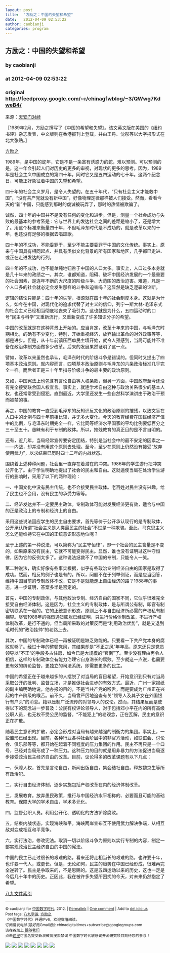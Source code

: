 ```yaml
---
layout: post
title:  "方励之：中国的失望和希望"
date:   2012-04-09 02:53:22
author: caobianji
categories: program
---
```


## 方励之：中国的失望和希望
### by caobianji
### at 2012-04-09 02:53:22
### original <http://feedproxy.google.com/~r/chinagfwblog/~3/QWwg7KdweB4/>

<p>来源：<a href="http://www.tiananmenduizhi.com/2012/04/blog-post_6706.html">天安门对峙</a></p><p>［1989年2月，方励之撰写了《中国的希望和失望》。该文英文版在美国的《纽约书评》杂志发表，中文版则在香港报刊上登载，并由王丹、沈彤等以大字报形式在北大张贴。］</p><p><a href="https://cdtproxy.info/chinese/tag/%e6%96%b9%e5%8a%b1%e4%b9%8b/" rel="tag" title="Posts tagged with 方励之">方励之</a></p><p>1989年，是中国的蛇年，它是不是一条富有诱惑力的蛇，难以预测。可以预测的是，这一年会引起人们对历史的更多的审视，对现状的更多的思考。因为，1989年是社会主义中国成立的第四十年，同时它又是五四运动的七十年。这两个纪念日，可能正好象征着中国的失望和希望。</p><p>四十年的社会主义岁月，是令人失望的。在五十年代，“只有社会主义才能救中国”，“没有共产党就没有新中国”，好像物理定律那样被人们接受。然而，看看今天的“新”中国，只能感到那时的虔诚被玩弄了，那时的热情被欺骗了。</p><p>诚然，四十年的中国并不是没有任何的变化和进步。但是，测量一个社会成功与失败的最基本的参考系是：它与世界上的发达社会之间的差距是缩小了，还是增大了。用这个标准来衡量四十年，不但毛泽东时代是不成功的，就是改革以来的十年，也还没有足够的根据去唱颂歌。</p><p>四十年的不成功，不能委罪于，至少不能主要委罪于中国的文化传统。事实上，原来与中国具有相同起点、并具有类似文化背景的所有国家和地区，几乎都已走进、或正在走进发达的行列。</p><p>四十年的不成功，也不能单纯地归咎于中国的人口太多。事实上，人口过多本身就是几十年来的政绩之一。其次，谁都知道，阻碍、破坏中国经济发展的一个最重要的社会因素，是连年不断的大尺度的阶级斗争、大范围的政治迫害。难道，凡是一个人口多的社会就必定会发生那样的斗争和迫害吗？这显然是缺乏逻辑的论断。</p><p>逻辑的结论只能是：四十年的失望，根源就在四十年的社会制度本身。这就是为什么，如今在中国，对现代化的追求代替了对主义的信仰，列宁—斯大林-毛泽东式的社会主义已经相当彻底地丧失了吸引力。这也就是为什么，五四运动时的口号“民主与科学”又重新流行，又重新变成了许多知识分子的希望。</p><p>中国的改革就是在这种背景上开始的。应当肯定，改革十年来的中国，与毛泽东时期相比，的确有不少变化，特别，开始重视经济，放弃输出革命的对外政策等等，都是进步。但是，从十年前镇压西单民主墙开始，就令人预感到，当局可能并不准备在政治体制方面做多少改革。后来的发展果然证明了这一点。</p><p>譬如，改革以来虽然也承认，毛泽东时代的阶级斗争是错误的。但同时又提出了四项基本政治原则。就内容而言，四项基本政治原则与毛泽东的六条政治标准几乎完全一样。而后者正是三十年里指导阶级斗争的最主要的政治原则。</p><p>又如，中国宪法上也包含有言论自由等人权条款，但另一方面，中国政府至今还没有完全接受联合国人权宣言。事实上，就连学术自由这种与政治关系很少的基本人权，也还常常受到侵犯。直到最近，大学里还发生一些自然科学演讲由于政治干预而被禁的事。</p><p>再之，中国的教育一直受到毛泽东的反知识反文化的政治原则的摧残，以致文盲在人口中的比例与四十年前相比较，并无多大变化。今天的教育经费在国民经济产值中的比例，与毛泽东时期完全一样，它比同等经济水平国家的平均比例要低百分之三十至五十。愚昧有利于专制的政体。所以，摧残教育的真正目的是不言自明的。</p><p>还有，近几年，当局经常宣传要安定团结，特别是当社会中的最不安定的因素之一——内战，却并没有用这个原则去处理。至今，至少在原则上仍然没有接受“放弃使用武力”，以求结束已历时四十二年的内战状态。</p><p>围绕着上述种种问题，社会里一直存在着潜在的冲突。1986年的学生游行把冲突公开化了。由于学生明确地提出了社会的民主和自由。这就逼使当局在处治学生游行的影响时，采用了以下的两种理论：</p><p>一、中国文化中没有民主传统，也不会接受民主政体。老百姓对民主没有兴趣，给了民主也不会用，没有民主的承受力等等。</p><p>二、经济发达并不一定要民主政体。专制政体可能对发展经济更有效，适合与中国的正是政治上的专制和经济上的自由。</p><p>采用这些说法回应学生的民主自由要求，首先等价于公开承认现行的是专制政体，公开承认所谓“社会主义是人类最民主的社会”不过是一种欺骗。至此，马克思主义怎么还能维持它在中国的正统意识形态地位呢？</p><p>至于上述的第一种说法，可以简称为“民主守恒律”，即一个社会的民主含量是不变的，如果原来没有民主，它就不可能变得民主。显然，谁也没有证明过这种守恒律，因为它的反例太多了。这种说法拯救不了中国的专制，只能令人一笑。</p><p>第二种说法，确实好像有些事实根据，似乎有些政治专制经济自由的国家是取得了成功。然而，相反的例子也是有的。所以，问题不在于列举例证，而是应当回答，维持中国目前的专制政体不改，它是不是就能走上自由经济的路？1988年的事态，进一步证明，答案多半是否定的。</p><p>首先，中国的专制政体，与其他政治专制、经济自由的国家不同，它似乎很难完全接受自由经济体制。这是因为，社会主义的专制政体，是与所谓公有制，即官有制密切联系在一起的。它的正统意识形态，原则上不与自由经济所必需的产权私有制相容。尽管1988年的强烈通货膨胀已经证明，只进行价格体制改革，不进行产权体制改革，是行不通的。但当局所采取的对策反而是“利用政治优势”，就是又退到毛时代的“政治挂帅”的老路上去。</p><p>其次，中国的专制政体已经一再被证明是缺乏效能的。只要看一下共产党本身的腐败就够了。经过十年的整顿党风，其结果却是“不正之风”年年高，原来还只是党员领导以“不正”的手段多占住房，如今已是大规模的“官倒”了。至少没有理由再令人相信，这样的专制政体会有能力治理它自身滋长的腐败。至少就这一点说，也需要更有效的舆论监督，更独立的司法系统，即需要更多的民主。</p><p>中国的希望正在于越来越多的人摆脱了对当局的盲目希望，开始意识到只有对当局采取公开的批判、监督立场，才是推促社会进步的有效方式。最近，广州一家报纸的副主编明确地说，他办报的目的，不是当共产党的喉舌，而是要成为广州正在兴起的中产阶级的喉舌。前不久，当局曾严厉地追查有关“领导人及其子女在外国银行有户头”的消息。籍以压制广泛流传的对领导人的议论。然而，其结果反而是使得以下的观念进一步普及：公民有权评论领导人，对于包括邓小平在内的所有高级公职人员，也无权不受公民的监督。“不能犯上”的老观念，正在瓦解，民主的意识正在扩散。</p><p>随着民主意识的扩散，必定会形成对当局有越来越强的制衡力的集团。事实上，一些雏形已经出现。目前，各种行业各种社会阶层中的非官方活动，如联谊会、讨论会、俱乐部等等，都开始在起着不同程度的压力集团的作用。民主不再只是一个口号，已经对当局形成了一种压力。这种压力的目的就是用非暴力的方法促进当局逐步接受政治民主经济自由的改革。目前，议论得多的改革课题有以下几点：</p><p>一，保障人权，首先是言论自由，新闻出版自由，集会结社自由。释放魏京生等所有政治犯。</p><p>二，实行自由经济体制，逐步实施包括产权改革在内的经济体制改革。</p><p>三，发展教育。放弃愚民政策，推行与中国经济水平相称的、必要而且可能的基础教育。保障大学的学术自由，学术多元化。</p><p>四，监督公职人员。利用公开化、透明化的方法铲除腐败。</p><p>五，结束内战状态，实现海峡和平。海峡两岸宣布互不使用武力解决争端，从相互敌对变成相互和平竞争。</p><p>六，实行法治，修改宪法。取消一切以阶级斗争为原则以实行专制的内容，制定一部实现政治民主经济自由的中国的宪法。</p><p>中国的民主已走过很长的艰难的路，看来还将走相当长的艰难的路，也许要十年，也许要一代人，或更长。但是，无论如何，民主的趋势在中国已经形成，很难再完全逆转了。民主是争取来的，不是恩赐的。这是五四运动以来的历史，这也一定是今后几十年中的历史。正因此，我在被许多失望所困扰的今天，对未来仍然抱定了希望。</p><p><a href="http://www.tiananmenduizhi.com/2010/10/blog-post_16.html">八九文件索引</a></p><hr><p><small>© caobianji for <a href="https://cdtproxy.info/chinese">中国数字时代</a>, 2012. | <a href="https://cdtproxy.info/chinese/2012/04/%e6%96%b9%e5%8a%b1%e4%b9%8b%ef%bc%9a%e4%b8%ad%e5%9b%bd%e7%9a%84%e5%a4%b1%e6%9c%9b%e5%92%8c%e5%b8%8c%e6%9c%9b/">Permalink</a> | <a href="https://cdtproxy.info/chinese/2012/04/%e6%96%b9%e5%8a%b1%e4%b9%8b%ef%bc%9a%e4%b8%ad%e5%9b%bd%e7%9a%84%e5%a4%b1%e6%9c%9b%e5%92%8c%e5%b8%8c%e6%9c%9b/#comments">One comment</a> | Add to <a href="http://del.icio.us/post?url=https://cdtproxy.info/chinese/2012/04/%e6%96%b9%e5%8a%b1%e4%b9%8b%ef%bc%9a%e4%b8%ad%e5%9b%bd%e7%9a%84%e5%a4%b1%e6%9c%9b%e5%92%8c%e5%b8%8c%e6%9c%9b/&amp;title=%E6%96%B9%E5%8A%B1%E4%B9%8B%EF%BC%9A%E4%B8%AD%E5%9B%BD%E7%9A%84%E5%A4%B1%E6%9C%9B%E5%92%8C%E5%B8%8C%E6%9C%9B">del.icio.us</a> <br> Post tags: <a href="https://cdtproxy.info/chinese/tag/%e5%85%ab%e4%b9%9d%e5%ad%a6%e8%bf%90/" rel="tag">八九学运</a>, <a href="https://cdtproxy.info/chinese/tag/%e6%96%b9%e5%8a%b1%e4%b9%8b/" rel="tag">方励之</a><br> 《中国数字时代》开通IPv6，欢迎穿墙阅读。 <br> 订阅请发电邮(最好用Gmail)到: chinadigitaltimes+subscribe@googlegroups.com<br> 请在谷加上<a href="https://plus.google.com/112915952962578336480"> 跟随我们</a><br> 点击<a href="http://sn.im/caonima976">这里</a>可匿名提交新浪微博搜索禁词 中国数字时代敏感词开源研究项目期待您的参与！<br> </small></p><img src="http://feeds.feedburner.com/~r/chinadigitaltimes/zKps/~4/L7cFIx0Jskg" height="1" width="1"><div>
<a href="http://feeds.feedburner.com/~ff/chinagfwblog?a=QWwg7KdweB4:Iwz3dKjbJCI:yIl2AUoC8zA"><img src="http://feeds.feedburner.com/~ff/chinagfwblog?d=yIl2AUoC8zA" border="0"></a> <a href="http://feeds.feedburner.com/~ff/chinagfwblog?a=QWwg7KdweB4:Iwz3dKjbJCI:-BTjWOF_DHI"><img src="http://feeds.feedburner.com/~ff/chinagfwblog?i=QWwg7KdweB4:Iwz3dKjbJCI:-BTjWOF_DHI" border="0"></a> <a href="http://feeds.feedburner.com/~ff/chinagfwblog?a=QWwg7KdweB4:Iwz3dKjbJCI:F7zBnMyn0Lo"><img src="http://feeds.feedburner.com/~ff/chinagfwblog?i=QWwg7KdweB4:Iwz3dKjbJCI:F7zBnMyn0Lo" border="0"></a> <a href="http://feeds.feedburner.com/~ff/chinagfwblog?a=QWwg7KdweB4:Iwz3dKjbJCI:V_sGLiPBpWU"><img src="http://feeds.feedburner.com/~ff/chinagfwblog?i=QWwg7KdweB4:Iwz3dKjbJCI:V_sGLiPBpWU" border="0"></a> <a href="http://feeds.feedburner.com/~ff/chinagfwblog?a=QWwg7KdweB4:Iwz3dKjbJCI:qj6IDK7rITs"><img src="http://feeds.feedburner.com/~ff/chinagfwblog?d=qj6IDK7rITs" border="0"></a> <a href="http://feeds.feedburner.com/~ff/chinagfwblog?a=QWwg7KdweB4:Iwz3dKjbJCI:l6gmwiTKsz0"><img src="http://feeds.feedburner.com/~ff/chinagfwblog?d=l6gmwiTKsz0" border="0"></a> <a href="http://feeds.feedburner.com/~ff/chinagfwblog?a=QWwg7KdweB4:Iwz3dKjbJCI:gIN9vFwOqvQ"><img src="http://feeds.feedburner.com/~ff/chinagfwblog?i=QWwg7KdweB4:Iwz3dKjbJCI:gIN9vFwOqvQ" border="0"></a> <a href="http://feeds.feedburner.com/~ff/chinagfwblog?a=QWwg7KdweB4:Iwz3dKjbJCI:TzevzKxY174"><img src="http://feeds.feedburner.com/~ff/chinagfwblog?d=TzevzKxY174" border="0"></a>
</div><img src="http://feeds.feedburner.com/~r/chinagfwblog/~4/QWwg7KdweB4" height="1" width="1">
